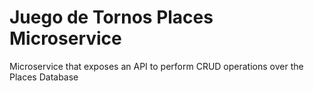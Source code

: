 # Juego de Tornos Places Microservice
Microservice that exposes an API to perform CRUD operations over the Places Database
